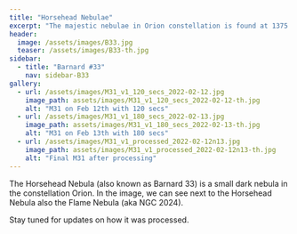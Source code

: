 ```yaml
---
title: "Horsehead Nebulae"
excerpt: "The majestic nebulae in Orion constellation is found at 1375 ly from Earth."
header:
  image: /assets/images/B33.jpg
  teaser: /assets/images/B33-th.jpg
sidebar:
  - title: "Barnard #33"
    nav: sidebar-B33
gallery:
  - url: /assets/images/M31_v1_120_secs_2022-02-12.jpg
    image_path: assets/images/M31_v1_120_secs_2022-02-12-th.jpg
    alt: "M31 on Feb 12th with 120 secs"
  - url: /assets/images/M31_v1_180_secs_2022-02-13.jpg
    image_path: assets/images/M31_v1_180_secs_2022-02-13-th.jpg
    alt: "M31 on Feb 13th with 180 secs"
  - url: /assets/images/M31_v1_processed_2022-02-12n13.jpg
    image_path: assets/images/M31_v1_processed_2022-02-12n13-th.jpg
    alt: "Final M31 after processing"
---
```


The Horsehead Nebula (also known as Barnard 33) is a small dark nebula in the constellation Orion. In the image, we can see next to the Horsehead Nebula also the Flame Nebula (aka NGC 2024).

Stay tuned for updates on how it was processed.
